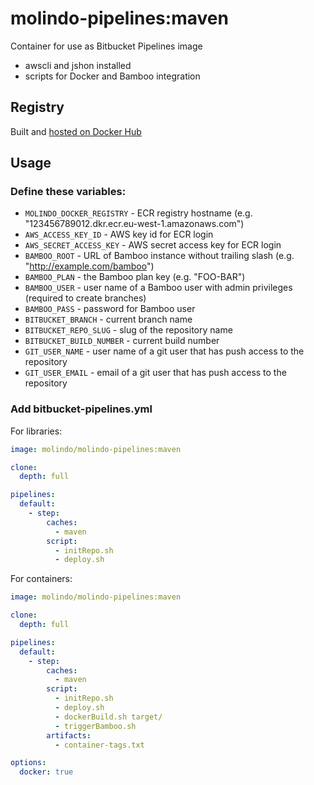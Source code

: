 # molindo-pipelines:maven

Container for use as Bitbucket Pipelines image

- awscli and jshon installed
- scripts for Docker and Bamboo integration

## Registry

Built and [hosted on Docker Hub](https://hub.docker.com/r/molindo/molindo-pipelines/)

## Usage

### Define these variables:

- `MOLINDO_DOCKER_REGISTRY` - ECR registry hostname (e.g. "123456789012.dkr.ecr.eu-west-1.amazonaws.com")
- `AWS_ACCESS_KEY_ID` - AWS key id for ECR login
- `AWS_SECRET_ACCESS_KEY` - AWS secret access key for ECR login
- `BAMBOO_ROOT` - URL of Bamboo instance without trailing slash (e.g. "http://example.com/bamboo")
- `BAMBOO_PLAN` - the Bamboo plan key (e.g. "FOO-BAR")
- `BAMBOO_USER` - user name of a Bamboo user with admin privileges (required to create branches)
- `BAMBOO_PASS` - password for Bamboo user
- `BITBUCKET_BRANCH` - current branch name
- `BITBUCKET_REPO_SLUG` - slug of the repository name
- `BITBUCKET_BUILD_NUMBER` - current build number
- `GIT_USER_NAME` - user name of a git user that has push access to the repository
- `GIT_USER_EMAIL` - email of a git user that has push access to the repository

### Add bitbucket-pipelines.yml

For libraries:

```yml
image: molindo/molindo-pipelines:maven

clone:
  depth: full

pipelines:
  default:
    - step:
        caches:
          - maven
        script:
          - initRepo.sh
          - deploy.sh
```

For containers:

```yml
image: molindo/molindo-pipelines:maven

clone:
  depth: full

pipelines:
  default:
    - step:
        caches:
          - maven
        script:
          - initRepo.sh
          - deploy.sh
          - dockerBuild.sh target/
          - triggerBamboo.sh
        artifacts:
          - container-tags.txt

options:
  docker: true
```
